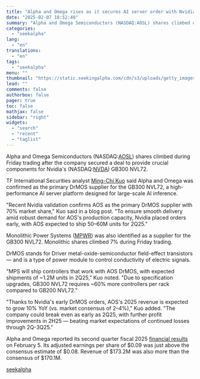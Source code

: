 ```yaml
---
title: "Alpha and Omega rises as it secures AI server order with Nvidia"
date: "2025-02-07 18:52:40"
summary: "Alpha and Omega Semiconductors (NASDAQ:AOSL) shares climbed during Friday trading after the company secured a deal to provide crucial components for Nvidia's (NASDAQ:NVDA) GB300 NVL72. TF International Securities analyst Ming-Chi Kuo said Alpha and Omega was confirmed as the primary DrMOS supplier for the GB300 NVL72, a high-performance AI server..."
categories:
  - "seekalpha"
lang:
  - "en"
translations:
  - "en"
tags:
  - "seekalpha"
menu: ""
thumbnail: "https://static.seekingalpha.com/cdn/s3/uploads/getty_images/1484913123/image_1484913123.jpg"
lead: ""
comments: false
authorbox: false
pager: true
toc: false
mathjax: false
sidebar: "right"
widgets:
  - "search"
  - "recent"
  - "taglist"
---
```


Alpha and Omega Semiconductors (NASDAQ:[AOSL](https://seekingalpha.com/symbol/AOSL "Alpha and Omega Semiconductor Limited")) shares climbed during Friday trading after the company secured a deal to provide crucial components for Nvidia's (NASDAQ:[NVDA](https://seekingalpha.com/symbol/NVDA "NVIDIA Corporation")) GB300 NVL72.

TF International Securities analyst [Ming-Chi Kuo](https://x.com/mingchikuo/status/1887877950235894017 "Ming-Chi Kuo") said Alpha and Omega was confirmed as the primary DrMOS supplier for the GB300 NVL72, a high-performance AI server platform designed for large-scale AI inference.

"Recent Nvidia validation confirms AOS as the primary DrMOS supplier with 70% market share," Kuo said in a blog post. "To ensure smooth delivery amid robust demand for AOS's production capacity, Nvidia placed orders early, with AOS expected to ship 50–60M units for 2Q25." 

Monolithic Power Systems ([MPWR](https://seekingalpha.com/symbol/MPWR "Monolithic Power Systems, Inc.")) was also identified as a supplier for the GB300 NVL72. Monolithic shares climbed 7% during Friday trading.

DrMOS stands for Driver metal-oxide-semiconductor field-effect transistors — and is a type of power module to control conductivity of electric signals. 

"MPS will ship controllers that work with AOS DrMOS, with expected shipments of ~1.2M units in 2Q25," Kuo noted. "Due to specification upgrades, GB300 NVL72 requires ~60% more controllers per rack compared to GB200 NVL72." 

"Thanks to Nvidia's early DrMOS orders, AOS's 2025 revenue is expected to grow 10% YoY (vs. market consensus of 2–4%)," Kuo added. "The company could break even as early as 2Q25, with further profit improvements in 2H25 — beating market expectations of continued losses through 2Q-3Q25."

Alpha and Omega reported its second quarter fiscal 2025 [financial results](https://seekingalpha.com/news/4403925-alpha-and-omega-semiconductor-non-gaap-eps-of-0_09-beats-by-0_01-revenue-of-173_2m-beats-by "financial results") on February 5. Its adjusted earnings per share of $0.09 was just above the consensus estimate of $0.08. Revenue of $173.2M was also more than the consensus of $170.1M.

[seekalpha](https://seekingalpha.com/news/4405165-alpha-and-omega-rises-as-it-secures-ai-server-order-with-nvidia)
